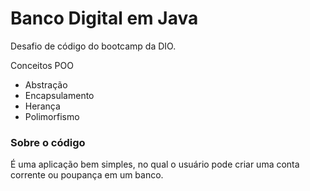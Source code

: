 # Banco Digital em Java
Desafio de código do bootcamp da DIO.

Conceitos POO
- Abstração
- Encapsulamento
- Herança
- Polimorfismo

### Sobre o código
É uma aplicação bem simples, no qual o usuário pode criar uma conta corrente ou poupança em um banco.